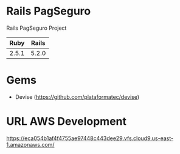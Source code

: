 # Rails PagSeguro
Rails PagSeguro Project

|Ruby|Rails|
|----|-----|
|2.5.1|5.2.0|

# Gems
* Devise (https://github.com/plataformatec/devise)

# URL AWS Development
https://eca054b1af4f4755ae97448c443dee29.vfs.cloud9.us-east-1.amazonaws.com/